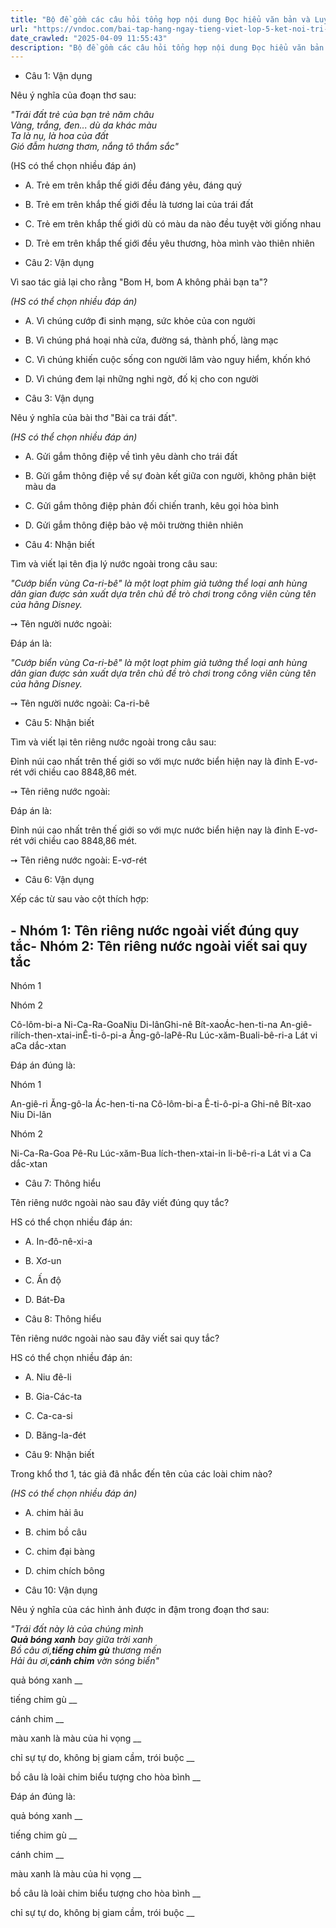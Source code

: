```yaml
---
title: "Bộ đề gồm các câu hỏi tổng hợp nội dung Đọc hiểu văn bản và Luyện từ và câu được học ở Tuần 32 trong chương trình Tiếng Việt lớp 5 Tập 2 Kết nối tri thức."
url: "https://vndoc.com/bai-tap-hang-ngay-tieng-viet-lop-5-ket-noi-tri-thuc-tuan-32-thu-3-337590"
date_crawled: "2025-04-09 11:55:43"
description: "Bộ đề gồm các câu hỏi tổng hợp nội dung Đọc hiểu văn bản và Luyện từ và câu được học ở Tuần 32 trong chương trình Tiếng Việt lớp 5 Tập 2 Kết nối tri thức."
---
```


* Câu 1:  Vận dụng

Nêu ý nghĩa của đoạn thơ sau:

_"Trái đất trẻ của bạn trẻ năm châu_  
 _Vàng, trắng, đen... dù da khác màu_  
 _Ta là nụ, là hoa của đất_  
 _Gió đẫm hương thơm, nắng tô thắm sắc"_

(HS có thể chọn nhiều đáp án)

  * A. Trẻ em trên khắp thế giới đều đáng yêu, đáng quý 
  * B. Trẻ em trên khắp thế giới đều là tương lai của trái đất 
  * C. Trẻ em trên khắp thế giới dù có màu da nào đều tuyệt vời giống nhau 
  * D. Trẻ em trên khắp thế giới đều yêu thương, hòa mình vào thiên nhiên 



* Câu 2:  Vận dụng

Vì sao tác giả lại cho rằng "Bom H, bom A không phải bạn ta"?

_(HS có thể chọn nhiều đáp án)_

  * A. Vì chúng cướp đi sinh mạng, sức khỏe của con người 
  * B. Vì chúng phá hoại nhà cửa, đường sá, thành phố, làng mạc 
  * C. Vì chúng khiến cuộc sống con người lâm vào nguy hiểm, khốn khó 
  * D. Vì chúng đem lại những nghi ngờ, đố kị cho con người 



* Câu 3:  Vận dụng

Nêu ý nghĩa của bài thơ "Bài ca trái đất".

_(HS có thể chọn nhiều đáp án)_

  * A. Gửi gắm thông điệp về tình yêu dành cho trái đất 
  * B. Gửi gắm thông điệp về sự đoàn kết giữa con người, không phân biệt màu da 
  * C. Gửi gắm thông điệp phản đối chiến tranh, kêu gọi hòa bình 
  * D. Gửi gắm thông điệp bảo vệ môi trường thiên nhiên 



* Câu 4:  Nhận biết

Tìm và viết lại tên địa lý nước ngoài trong câu sau:

_"Cướp biển vùng Ca-ri-bê" là một loạt phim giả tưởng thể loại anh hùng dân gian được sản xuất dựa trên chủ đề trò chơi trong công viên cùng tên của hãng Disney._

➙ Tên người nước ngoài: 

Đáp án là:

_"Cướp biển vùng Ca-ri-bê" là một loạt phim giả tưởng thể loại anh hùng dân gian được sản xuất dựa trên chủ đề trò chơi trong công viên cùng tên của hãng Disney._

➙ Tên người nước ngoài: Ca-ri-bê

* Câu 5:  Nhận biết

Tìm và viết lại tên riêng nước ngoài trong câu sau:

Đỉnh núi cao nhất trên thế giới so với mực nước biển hiện nay là đỉnh E-vơ-rét với chiều cao 8848,86 mét.

➙ Tên riêng nước ngoài: 

Đáp án là:

Đỉnh núi cao nhất trên thế giới so với mực nước biển hiện nay là đỉnh E-vơ-rét với chiều cao 8848,86 mét.

➙ Tên riêng nước ngoài: E-vơ-rét

* Câu 6:  Vận dụng

Xếp các từ sau vào cột thích hợp:

\- Nhóm 1: Tên riêng nước ngoài viết đúng quy tắc\- Nhóm 2: Tên riêng nước ngoài viết sai quy tắc  
---  
  
Nhóm 1

Nhóm 2

Cô-lôm-bi-a Ni-Ca-Ra-GoaNiu Di-lânGhi-nê Bít-xaoÁc-hen-ti-na An-giê-rilích-then-xtai-inÊ-ti-ô-pi-a Ăng-gô-laPê-Ru Lúc-xăm-Buali-bê-ri-a Lát vi aCa dắc-xtan

Đáp án đúng là:

Nhóm 1

An-giê-ri Ăng-gô-la Ác-hen-ti-na Cô-lôm-bi-a Ê-ti-ô-pi-a Ghi-nê Bít-xao Niu Di-lân

Nhóm 2

Ni-Ca-Ra-Goa Pê-Ru Lúc-xăm-Bua lích-then-xtai-in li-bê-ri-a Lát vi a Ca dắc-xtan

* Câu 7:  Thông hiểu

Tên riêng nước ngoài nào sau đây viết đúng quy tắc?

HS có thể chọn nhiều đáp án:

  * A. In-đô-nê-xi-a 
  * B. Xơ-un 
  * C. Ấn độ 
  * D. Bát-Đa 



* Câu 8:  Thông hiểu

Tên riêng nước ngoài nào sau đây viết sai quy tắc?

HS có thể chọn nhiều đáp án:

  * A. Niu đê-li 
  * B. Gia-Các-ta 
  * C. Ca-ca-si 
  * D. Băng-la-đét 



* Câu 9:  Nhận biết

Trong khổ thơ 1, tác giả đã nhắc đến tên của các loài chim nào?

_(HS có thể chọn nhiều đáp án)_

  * A. chim hải âu 
  * B. chim bồ câu 
  * C. chim đại bàng 
  * D. chim chích bông 



* Câu 10:  Vận dụng

Nêu ý nghĩa của các hình ảnh được in đậm trong đoạn thơ sau:

_"Trái đất này là của chúng mình_  
 _**Quả bóng xanh** bay giữa trời xanh_  
 _Bồ câu ơi,**tiếng chim gù** thương mến_  
 _Hải âu ơi,**cánh chim** vờn sóng biển"_

quả bóng xanh  __

tiếng chim gù __

cánh chim __

màu xanh là màu của hi vọng __

chỉ sự tự do, không bị giam cầm, trói buộc __

bồ câu là loài chim biểu tượng cho hòa bình __

Đáp án đúng là:

quả bóng xanh __

tiếng chim gù __

cánh chim __

màu xanh là màu của hi vọng __

bồ câu là loài chim biểu tượng cho hòa bình __

chỉ sự tự do, không bị giam cầm, trói buộc __
